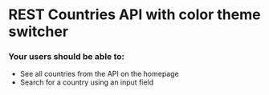 # REST Countries API with color theme switcher

<h3>Your users should be able to:</h3>

<ul>
  <li>See all countries from the API on the homepage</li>
  <li>Search for a country using an input field</li>
</ul>
